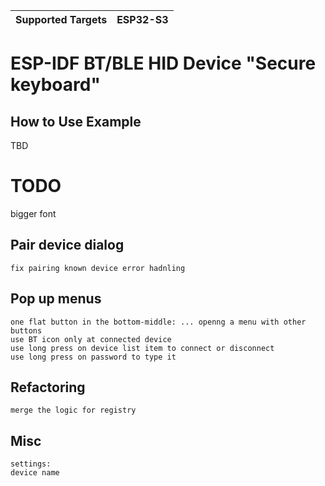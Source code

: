 | Supported Targets | ESP32-S3 |
| ----------------- | -------- |

# ESP-IDF BT/BLE HID Device "Secure keyboard"

## How to Use Example
TBD


# TODO
bigger font

## Pair device dialog
    fix pairing known device error hadnling

## Pop up menus
    one flat button in the bottom-middle: ... openng a menu with other buttons
    use BT icon only at connected device 
    use long press on device list item to connect or disconnect
    use long press on password to type it
    
## Refactoring
    merge the logic for registry

## Misc

    settings:
    device name


